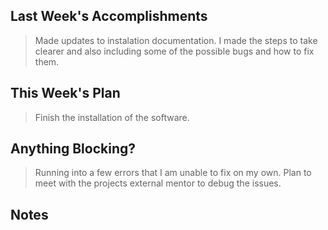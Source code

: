 ## Last Week's Accomplishments

> Made updates to instalation documentation. I made the steps to take clearer and also including some of the possible bugs and how to fix them.

## This Week's Plan

> Finish the installation of the software.
> 

## Anything Blocking?

> Running into a few errors that I am unable to fix on my own. Plan to meet with the projects external mentor to debug the issues.

## Notes

> 
